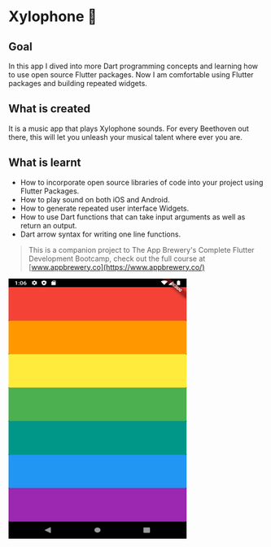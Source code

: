 
# Xylophone 🎹

## Goal

In this app I dived into more Dart programming concepts and learning how to use open source Flutter packages. Now I am comfortable using Flutter packages and building repeated widgets.


## What is created

It is a music app that plays Xylophone sounds. For every Beethoven out there, this will let you unleash your musical talent where ever you are. 


## What is learnt

- How to incorporate open source libraries of code into your project using Flutter Packages.
- How to play sound on both iOS and Android.
- How to generate repeated user interface Widgets.
- How to use Dart functions that can take input arguments as well as return an output.
- Dart arrow syntax for writing one line functions.

>This is a companion project to The App Brewery's Complete Flutter Development Bootcamp, check out the full course at [www.appbrewery.co](https://www.appbrewery.co/)

<img src="https://github.com/ArafatRohan93/Xylophone_Flutter/blob/master/Screenshot.png" width="350" height="512">
